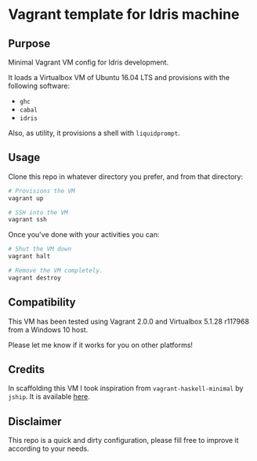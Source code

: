 # Vagrant template for Idris machine

## Purpose

Minimal Vagrant VM config for Idris development.

It loads a Virtualbox VM of Ubuntu 16.04 LTS and provisions with the following software:

* `ghc`
* `cabal`
* `idris`

Also, as utility, it provisions a shell with `liquidprompt`.

## Usage

Clone this repo in whatever directory you prefer, and from that directory:

```sh
# Provisions the VM
vagrant up

# SSH into the VM
vagrant ssh
```

Once you've done with your activities you can:

```sh
# Shut the VM down
vagrant halt

# Remove the VM completely.
vagrant destroy
```

## Compatibility

This VM has been tested using Vagrant 2.0.0 and Virtualbox 5.1.28 r117968 from a Windows 10 host.

Please let me know if it works for you on other platforms!

## Credits

In scaffolding this VM I took inspiration from `vagrant-haskell-minimal` by `jship`. It is available [here](https://github.com/jship/vagrant-haskell-minimal).

## Disclaimer

This repo is a quick and dirty configuration, please fill free to improve it according to your needs.  